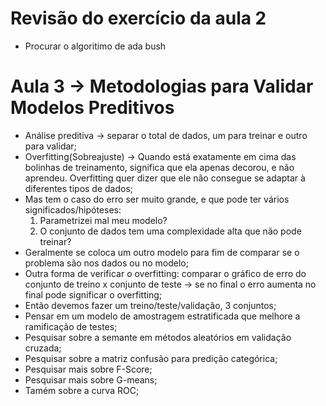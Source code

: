 # Revisão do exercício da aula 2
- Procurar o algoritimo de ada bush


# Aula 3 -> Metodologias para Validar Modelos Preditivos

- Análise preditiva -> separar o total de dados, um para treinar e outro para validar;
- Overfitting(Sobreajuste) -> Quando está exatamente em cima das bolinhas de treinamento, significa que ela apenas decorou, e não aprendeu. Overfitting quer dizer que ele não consegue se adaptar à diferentes tipos de dados;
- Mas tem o caso do erro ser muito grande, e que pode ter vários significados/hipóteses:
    1. Parametrizei mal meu modelo?
    2. O conjunto de dados tem uma complexidade alta que não pode treinar?
- Geralmente se coloca um outro modelo para fim de comparar se o problema são nos dados ou no modelo;
- Outra forma de verificar o overfitting: comparar o gráfico de erro do conjunto de treino x conjunto de teste -> se no final o erro aumenta no final pode significar o overfitting;
- Então devemos fazer um treino/teste/validação, 3 conjuntos;
- Pensar em um modelo de amostragem estratificada que melhore a ramificação de testes;
- Pesquisar sobre a semante em métodos aleatórios em validação cruzada;
- Pesquisar sobre a matriz confusão para predição categórica;
- Pesquisar mais sobre F-Score;
- Pesquisar mais sobre G-means;
- Tamém sobre a curva ROC;

